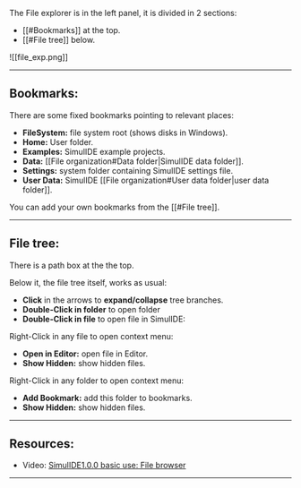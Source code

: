 The File explorer is in the left panel, it is divided in 2 sections:

- [[#Bookmarks]] at the top.
- [[#File tree]] below.

![[file_exp.png]]

---

## Bookmarks:

There are some fixed bookmarks pointing to relevant places:

- **FileSystem:** file system root (shows disks in Windows).<br>
- **Home:** User folder.<br>
- **Examples:** SimulIDE example projects.<br>
- **Data:** [[File organization#Data folder|SimulIDE data folder]].<br>
- **Settings:** system folder containing SimulIDE settings file.<br>
- **User Data:** SimulIDE [[File organization#User data folder|user data folder]].<br>

You can add your own bookmarks from the [[#File tree]].

---

## File tree:

There is a path box at the the top.

Below it, the file tree itself, works as usual:

- **Click** in the arrows to **expand/collapse** tree branches.<br>
- **Double-Click in folder** to open folder<br>
- **Double-Click in file** to open file in SimulIDE:

Right-Click in any file to open context menu:

- **Open in Editor:** open file in Editor.<br>
- **Show Hidden:**  show hidden files.

Right-Click in any folder to open context menu:

- **Add Bookmark:** add this folder to bookmarks.<br>
- **Show Hidden:**  show hidden files.

---

## Resources:

- Video: [SimulIDE1.0.0 basic use: File browser](https://www.youtube.com/watch?v=pUgpxV6I79o)

---
